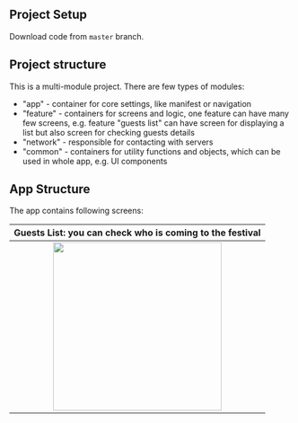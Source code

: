 ## Project Setup

Download code from `master` branch.

## Project structure
This is a multi-module project. There are few types of modules:
   - "app" - container for core settings, like manifest or navigation
   - "feature" - containers for screens and logic, one feature can have many few screens, e.g. feature "guests list" can have screen for displaying a list but also screen for checking guests details
   - "network" - responsible for contacting with servers
   - "common" - containers for utility functions and objects, which can be used in whole app, e.g. UI components

## App Structure

The app contains following screens:

|                        Guests List: you can check who is coming to the festival                         |
|:-------------------------------------------------------------------------------------------------------:|
| <img src="https://github.com/user-attachments/assets/6f403e9a-2c23-4de2-9105-d3df6b99ecac" width="300"> |
